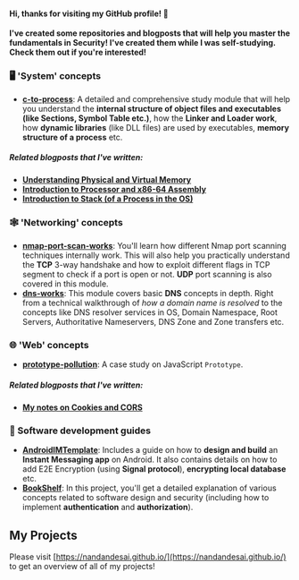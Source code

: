 #### Hi, thanks for visiting my GitHub profile! 🤗 

**I've created some repositories and blogposts that will help you master the fundamentals in Security! I've created them while I was self-studying. Check them out if you're interested!**

### 🖥️ 'System' concepts

- <a href="https://github.com/nandan-desai-extras/c-to-process" target="_blank">**c-to-process**</a>: A detailed and comprehensive study module that will help you understand the **internal structure of object files and executables (like Sections, Symbol Table etc.)**, how the **Linker and Loader work**, how **dynamic libraries** (like DLL files) are used by executables, **memory structure of a process** etc.

##### Related blogposts that I've written:
- <a href="https://nkdesai409.blogspot.com/2022/02/understanding-computer-memory.html" target="_blank">**Understanding Physical and Virtual Memory**</a>
- <a href="https://nkdesai409.blogspot.com/2022/06/introduction-to-processor-and-x86-64.html" target="_blank">**Introduction to Processor and x86-64 Assembly**</a>
- <a href="https://nkdesai409.blogspot.com/2022/06/introduction-to-stack-of-process-in-os.html" target="_blank">**Introduction to Stack (of a Process in the OS)**</a>

### 🕸️ 'Networking' concepts

- <a href="https://github.com/nandan-desai-extras/nmap-port-scan-works" target="_blank">**nmap-port-scan-works**</a>: You'll learn how different Nmap port scanning techniques internally work. This will also help you practically understand the **TCP** 3-way handshake and how to exploit different flags in TCP segment to check if a port is open or not. **UDP** port scanning is also covered in this module.
- <a href="https://github.com/nandan-desai-extras/dns-works" target="_blank">**dns-works**</a>: This module covers basic **DNS** concepts in depth. Right from a technical walkthrough of *how a domain name is resolved* to the concepts like DNS resolver services in OS, Domain Namespace, Root Servers, Authoritative Nameservers, DNS Zone and Zone transfers etc.

### 🌐 'Web' concepts

-  <a href="https://github.com/nandan-desai-extras/prototype-pollution" target="_blank">**prototype-pollution**</a>: A case study on JavaScript `Prototype`.

##### Related blogposts that I've written:
- <a href="https://nkdesai409.blogspot.com/2022/06/my-notes-on-cookies-and-cors.html" target="_blank">**My notes on Cookies and CORS**</a>

### 📱 Software development guides

- <a href="https://github.com/NandanDesai/AndroidIMTemplate" target="_blank">**AndroidIMTemplate**</a>: Includes a guide on how to **design and build** an **Instant Messaging app** on Android. It also contains details on how to add E2E Encryption (using **Signal protocol**), **encrypting local database** etc.
- <a href="https://github.com/NandanDesai/BookShelf" target="_blank">**BookShelf**</a>: In this project, you'll get a detailed explanation of various concepts related to software design and security (including how to implement **authentication** and **authorization**).


## My Projects

Please visit [https://nandandesai.github.io/](https://nandandesai.github.io/) to get an overview of all of my projects!
